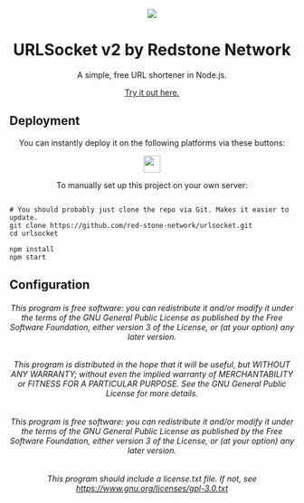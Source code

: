<p align="center">
  <img src="https://cdn.glitch.global/a8ceb785-838a-49e6-bc77-4eadb6b7ea42/icon.png?v=1682510899456" align="center">
</p>
<h1 align="center">URLSocket v2 by Redstone Network</h1>

<p align="center">A simple, free URL shortener in Node.js.</p>

<p align="center"><a href="https://urlsocket.glitch.me/">Try it out here.</a></p>

<h2>Deployment</h2>

<p align="center">
  You can instantly deploy it on the following platforms via these buttons:
</p>

<p align="center">
  <a href="https://glitch.com/edit/#!/remix/urlsocket"><img height="30px" src="https://binbashbanana.github.io/deploy-buttons/buttons/remade/glitch.svg"><img></a>
</p>

<p align="center">
  To manually set up this project on your own server:
</p>

<pre><code>
# You should probably just clone the repo via Git. Makes it easier to update.
git clone https://github.com/red-stone-network/urlsocket.git
cd urlsocket

npm install
npm start
</code></pre>

<h2>Configuration</h2>

<h6 align="center">This program is free software: you can redistribute it and/or modify it under the terms of the GNU General Public License as published by the Free Software Foundation, either version 3 of the License, or (at your option) any later version.</h6>
<h6 align="center">This program is distributed in the hope that it will be useful, but WITHOUT ANY WARRANTY; without even the implied warranty of MERCHANTABILITY or FITNESS FOR A PARTICULAR PURPOSE. See the GNU General Public License for more details.</h6>
<h6 align="center">This program is free software: you can redistribute it and/or modify it under the terms of the GNU General Public License as published by the Free Software Foundation, either version 3 of the License, or (at your option) any later version.</h6>
<h6 align="center">This program should include a license.txt file. If not, see <a href="https://www.gnu.org/licenses/gpl-3.0.txt">https://www.gnu.org/licenses/gpl-3.0.txt</a></h6>
